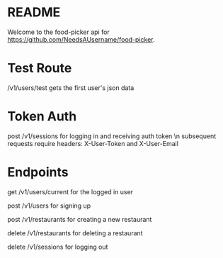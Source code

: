 # README
Welcome to the food-picker api for https://github.com/NeedsAUsername/food-picker.

# Test Route
/v1/users/test gets the first user\'s json data

# Token Auth
post /v1/sessions for logging in and receiving auth token \n
subsequent requests require headers: X-User-Token and X-User-Email

# Endpoints

get /v1/users/current for the logged in user

post /v1/users for signing up

post /v1/restaurants for creating a new restaurant

delete /v1/restaurants for deleting a restaurant

delete /v1/sessions for logging out
